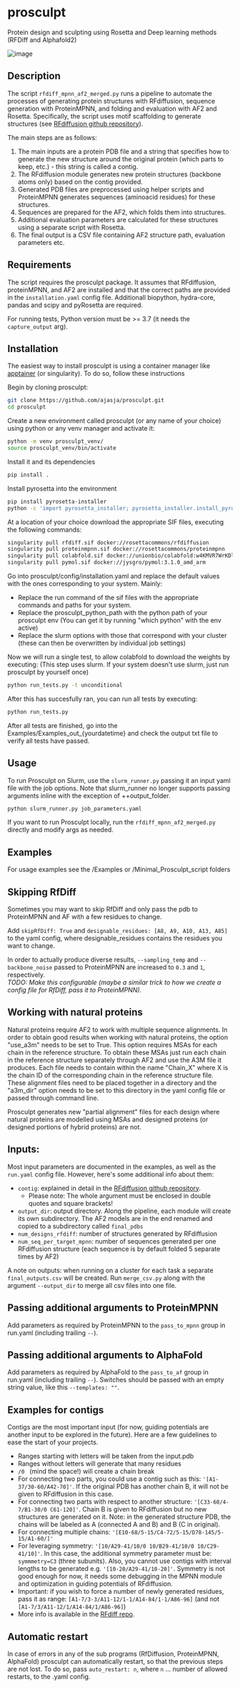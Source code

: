 # prosculpt
Protein design and sculpting using Rosetta and Deep learning methods (RFDiff and Alphafold2)

![image](pipeline_pic.png)
## Description 
The script `rfdiff_mpnn_af2_merged.py` runs a pipeline to automate the processes of generating protein structures with RFdiffusion, sequence generation with ProteinMPNN, and folding and evaluation with AF2 and Rosetta. Specifically, the script uses motif scaffolding to generate structures (see [RFdiffusion github repository](https://github.com/RosettaCommons/RFdiffusion/blob/main/README.md)).

The main steps are as follows:
1. The main inputs are a protein PDB file and a string that specifies how to generate the new structure around the original protein (which parts to keep, etc.) - this string is called a contig. 
2. The RFdiffusion module generates new protein structures (backbone atoms only) based on the contig provided.
4. Generated PDB files are preprocessed using helper scripts and ProteinMPNN generates sequences (aminoacid residues) for these structures.
5. Sequences are prepared for the AF2, which folds them into structures.
6. Additional evaluation parameters are calculated for these structures using a separate script with Rosetta.
7. The final output is a CSV file containing AF2 structure path, evaluation parameters etc.

## Requirements  
The script requires the prosculpt package. It assumes that RFdiffusion, proteinMPNN, and AF2 are installed and that the correct paths are provided in the `installation.yaml` config file. Additionall biopython, hydra-core, pandas and scipy and pyRosetta are required.  

For running tests, Python version must be >= 3.7 (it needs the `capture_output` arg).

## Installation
The easiest way to install prosculpt is using a container manager like [apptainer](https://apptainer.org/) (or singularity). To do so, follow these instructions

Begin by cloning prosculpt:
```bash
git clone https://github.com/ajasja/prosculpt.git
cd prosculpt
```
Create a new environment called prosculpt (or any name of your choice) using python or any venv manager and activate it:
```bash
python -m venv prosculpt_venv/
source prosculpt_venv/bin/activate
```
Install it and its dependencies
```bash
pip install .
```
Install pyrosetta into the environment
```bash
pip install pyrosetta-installer 
python -c 'import pyrosetta_installer; pyrosetta_installer.install_pyrosetta()'
```
At a location of your choice download the appropriate SIF files, executing the following commands:
```bash
singularity pull rfdiff.sif docker://rosettacommons/rfdiffusion
singularity pull proteinmpnn.sif docker://rosettacommons/proteinmpnn
singularity pull colabfold.sif docker://unionbio/colabfold:w4KMVR7WrKDlCbdQ1BYrjQ-test
singularity pull pymol.sif docker://jysgro/pymol:3.1.0_amd_arm
```
Go into prosculpt/config/installation.yaml and replace the default values with the ones corresponding to your system. Mainly:
- Replace the run command of the sif files with the appropriate commands and paths for your system.
- Replace the prosculpt_python_path with the python path of your prosculpt env (You can get it by running "which python" with the env active)
- Replace the slurm options with those that correspond with your cluster (these can then be overwritten by individual job settings)

Now we will run a single test, to allow colabfold to download the weights by executing: (This step uses slurm. If your system doesn't use slurm, just run prosculpt by yourself once)
```bash
python run_tests.py -t unconditional
```
After this has succesfully ran, you can run all tests by executing:
```bash
python run_tests.py
```

After all tests are finished, go into the Examples/Examples_out_{yourdatetime} and check the output txt file to verify all tests have passed. 

## Usage

To run Prosculpt on Slurm, use the `slurm_runner.py` passing it an input yaml file with the job options. Note that slurm_runner no longer supports passing arguments inline with the exception of ++output_folder.
```bash
python slurm_runner.py job_parameters.yaml
```

If you want to run Prosculpt locally, run the `rfdiff_mpnn_af2_merged.py` directly and modify args as needed.

## Examples
For usage examples see the /Examples or /Minimal_Prosculpt_script folders

## Skipping RfDiff
Sometimes you may want to skip RfDiff and only pass the pdb to ProteinMPNN and AF with a few residues to change. 

Add `skipRfDiff: True` and `designable_residues: [A8, A9, A10, A13, A85]` to the yaml config, where designable_residues contains the residues you want to change.

In order to actually produce diverse results, `--sampling_temp` and `--backbone_noise` passed to ProteinMPNN are increased to `0.3` and `1`, respectively.  
_TODO: Make this configurable (maybe a similar trick to how we create a config file for RfDiff, pass it to ProteinMPNN)._

## Working with natural proteins
Natural proteins require AF2 to work with multiple sequence alignments. In order to obtain good results when working with natural proteins, the option "use_a3m" needs to be set to True. This option requires MSAs for each chain in the reference structure. To obtain these MSAs just run each chain in the reference structure separately through AF2 and use the A3M file it produces. Each file needs to contain within the name "Chain_X" where X is the chain ID of the corresponding chain in the reference structure file. These alignment files need to be placed together in a directory and the "a3m_dir" option needs to be set to this directory in the yaml config file or passed through command line. 

Prosculpt generates new "partial alignment" files for each design where natural proteins are modelled using MSAs and designed proteins (or designed portions of hybrid proteins) are not.

## Inputs: 
Most input parameters are documented in the examples, as well as the `run.yaml` config file. However, here's some additional info about them:
- `contig`: explained in detail in the [RFdiffusion github repository](https://github.com/RosettaCommons/RFdiffusion/blob/main/README.md).
    - Please note: The whole argument must be enclosed in double quotes and square brackets!
- `output_dir`: output directory. Along the pipeline, each module will create its own subdirectory. The AF2 models are in the end renamed and copied to a subdirectory called `final_pdbs` 
- `num_designs_rfdiff`: number of structures generated by RFdiffusion
- `num_seq_per_target_mpnn`: number of sequences generated per one RFdiffusion structure (each sequence is by default folded 5 separate times by AF2)

A note on outputs: when running on a cluster for each task a separate `final_outputs.csv` will be created. Run `merge_csv.py` along with the argument `--output_dir` to merge all csv files into one file.

## Passing additional arguments to ProteinMPNN
Add parameters as required by ProteinMPNN to the `pass_to_mpnn` group in run.yaml (including trailing `--`).

## Passing additional arguments to AlphaFold
Add parameters as required by AlphaFold to the `pass_to_af` group in run.yaml (including trailing `--`). Switches should be passed with an empty string value, like this `--templates: ""`. 

## Examples for contigs
Contigs are the most important input (for now, guiding potentials are another input to be explored in the future). Here are a few guidelines to ease the start of your projects.
- Ranges starting with letters will be taken from the input.pdb
- Ranges without letters will generate that many residues
- `/0 ` (mind the space!) will create a chain break
- For connecting two parts, you could use a contig such as this: `'[A1-37/30-60/A42-70]'`. If the original PDB has another chain B, it will not be given to RFdiffusion in this case.
- For connecting two parts with respect to another structure: `'[C33-60/4-7/B1-30/0 C61-120]'`. Chain B is given to RFdiffusion but no new structures are generated on it. Note: in the generated structure PDB, the chains will be labeled as A (connected A and B) and B (C in original). 
- For connecting multiple chains: `'[E10-68/5-15/C4-72/5-15/D78-145/5-15/A1-60/]'`
- For leveraging symmetry: `'[10/A29-41/10/0 10/B29-41/10/0 10/C29-41/10]'`. In this case, the additional symmetry parameter must be: `symmmetry=C3` (three subunits). Also, you cannot use contigs with interval lengths to be generated e.g. `'[10-20/A29-41/10-20]'`. Symmetry is not good enough for now, it needs some debugging in the MPNN module and optimization in guiding potentials of RFdiffusion.
- Important: if you wish to force a number of newly generated residues, pass it as range: `[A1-7/3-3/A11-12/1-1/A14-84/1-1/A86-96]` (and not `[A1-7/3/A11-12/1/A14-84/1/A86-96]`)
- More info is available in the [RFdiff repo](https://github.com/RosettaCommons/RFdiffusion/blob/main/README.md#motif-scaffolding).

## Automatic restart 
In case of errors in any of the sub programs (RfDiffusion, ProteinMPNN, AlphaFold) prosculpt can automatically restart, so that the previous steps are not lost.
To do so, pass `auto_restart: n`, where `n` ... number of allowed restarts, to the .yaml config.

